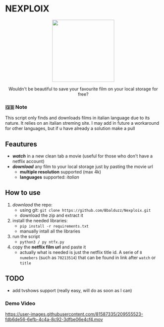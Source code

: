 # NEXPLOIX
<div align="center">
  <img src="https://user-images.githubusercontent.com/81587335/209554919-aca22478-e1ea-4c75-b6ed-c015296888c9.png" width="200" hight="200"/>
  <p>Wouldn't be beautiful to save your favourite film on your local storage for free?</p>
</div>

###  🇬🇧 Note
This script only finds and downloads films in italian language due to its nature. It relies on an italian streming site.
I may add in future a workaround for other languages, but if u have already a solution make a pull

## Feautures
- ***watch*** in a new clean tab a movie (useful for those who don't have a netflix account)
- ***download*** any film to your local storage just by pasting the movie url
    - **multiple resolution** supported (max 4k)
    - **languages** supported: _italian_
    
## How to use
1. *downlaod* the repo:
    - using git: `git clone https://github.com/Bbalduzz/Nexploix.git`
    - download the zip and extract it
2. install the needed libraries:
    - `pip install -r requirements.txt`
    - manually intall all the libraries
3. run the script
    - `python3 / py ntfx.py`
4. copy the **netflix film url** and paste it
    - actually what is needed is just the netflix title id. A serie of `8 numebers` (such as `70213514`) that can be found in link after `watch` or `title`
    
## TODO
- add tvshows support (really easy, will do as soon as I can)

### Demo Video
https://user-images.githubusercontent.com/81587335/209555523-fdb6de56-6efb-4c4a-8c92-3dfbe06e4cf4.mov
